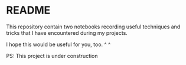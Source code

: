 # README

This repository contain two notebooks recording useful techniques and tricks that I have encountered during my projects. 

I hope this would be useful for you, too. ^ ^



PS: This project is under construction